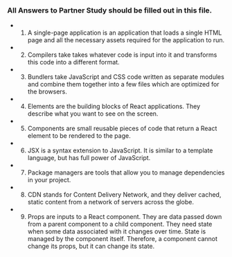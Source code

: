 ### All Answers to Partner Study should be filled out in this file.
 * 1. A single-page application is an application that loads a single HTML page and all the necessary assets required for the application to run.
 * 2. Compilers take takes whatever code is input into it and transforms this code into a different format.
 * 3. Bundlers take JavaScript and CSS code written as separate modules and combine them together into a few files which are optimized for the browsers.
 * 4. Elements are the building blocks of React applications. They describe what you want to see on the screen.
 * 5. Components are small reusable pieces of code that return a React element to be rendered to the page.
 * 6. JSX is a syntax extension to JavaScript.  It is similar to a template language, but has full power of JavaScript.
 * 7. Package managers are tools that allow you to manage dependencies in your project.
 * 8. CDN stands for Content Delivery Network, and they deliver cached, static content from a network of servers across the globe.
 * 9. Props are inputs to a React component.  They are data passed down from a parent component to a child component.  They need state when some data associated with it changes over time. State is managed by the component itself.  Therefore, a component cannot change its props, but it can change its state.